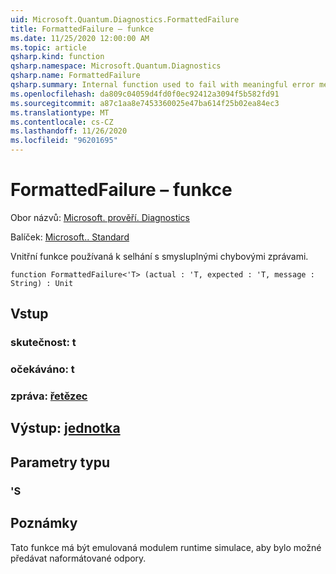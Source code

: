 ```yaml
---
uid: Microsoft.Quantum.Diagnostics.FormattedFailure
title: FormattedFailure – funkce
ms.date: 11/25/2020 12:00:00 AM
ms.topic: article
qsharp.kind: function
qsharp.namespace: Microsoft.Quantum.Diagnostics
qsharp.name: FormattedFailure
qsharp.summary: Internal function used to fail with meaningful error messages.
ms.openlocfilehash: da809c04059d4fd0f0ec92412a3094f5b582fd91
ms.sourcegitcommit: a87c1aa8e7453360025e47ba614f25b02ea84ec3
ms.translationtype: MT
ms.contentlocale: cs-CZ
ms.lasthandoff: 11/26/2020
ms.locfileid: "96201695"
---
```

# <a name="formattedfailure-function"></a>FormattedFailure – funkce

Obor názvů: [Microsoft. prověří. Diagnostics](xref:Microsoft.Quantum.Diagnostics)

Balíček: [Microsoft.. Standard](https://nuget.org/packages/Microsoft.Quantum.Standard)


Vnitřní funkce používaná k selhání s smysluplnými chybovými zprávami.

```qsharp
function FormattedFailure<'T> (actual : 'T, expected : 'T, message : String) : Unit
```


## <a name="input"></a>Vstup

### <a name="actual--t"></a>skutečnost: t




### <a name="expected--t"></a>očekáváno: t




### <a name="message--string"></a>zpráva: [řetězec](xref:microsoft.quantum.lang-ref.string)





## <a name="output--unit"></a>Výstup: [jednotka](xref:microsoft.quantum.lang-ref.unit)



## <a name="type-parameters"></a>Parametry typu

### <a name="t"></a>'S



## <a name="remarks"></a>Poznámky

Tato funkce má být emulovaná modulem runtime simulace, aby bylo možné předávat naformátované odpory.